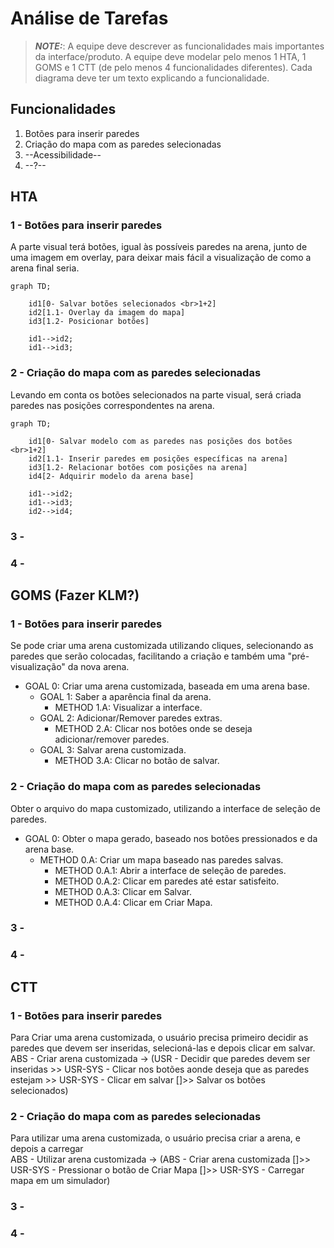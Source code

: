 # Análise de Tarefas

> **_NOTE:_**: A equipe deve descrever as funcionalidades mais importantes da interface/produto. A equipe deve modelar pelo menos 1 HTA, 1 GOMS e 1 CTT (de pelo menos 4 funcionalidades diferentes). Cada diagrama deve ter um texto explicando a funcionalidade.

## Funcionalidades
1. Botões para inserir paredes  
2. Criação do mapa com as paredes selecionadas  
3. --Acessibilidade--
4. --?--

## HTA
### 1 - Botões para inserir paredes
A parte visual terá botões, igual às possíveis paredes na arena, junto de uma imagem em overlay, para deixar mais fácil a visualização de como a arena final seria.  
```mermaid
graph TD;

    id1[0- Salvar botões selecionados <br>1+2]
    id2[1.1- Overlay da imagem do mapa]
    id3[1.2- Posicionar botões]
    
    id1-->id2;
    id1-->id3;
```
### 2 - Criação do mapa com as paredes selecionadas
Levando em conta os botões selecionados na parte visual, será criada paredes nas posições correspondentes na arena.  
```mermaid
graph TD;
    
    id1[0- Salvar modelo com as paredes nas posições dos botões <br>1+2]
    id2[1.1- Inserir paredes em posições específicas na arena]
    id3[1.2- Relacionar botões com posições na arena]
    id4[2- Adquirir modelo da arena base]
    
    id1-->id2;
    id1-->id3;
    id2-->id4;
```
### 3 -
### 4 -

## GOMS (Fazer KLM?)
### 1 - Botões para inserir paredes
Se pode criar uma arena customizada utilizando cliques, selecionando as paredes que serão colocadas, facilitando a criação e também uma "pré-visualização" da nova arena.  
- GOAL 0: Criar uma arena customizada, baseada em uma arena base.    
    - GOAL 1: Saber a aparência final da arena.   
        - METHOD 1.A: Visualizar a interface.  
    - GOAL 2: Adicionar/Remover paredes extras.  
        - METHOD 2.A: Clicar nos botões onde se deseja adicionar/remover paredes.
    - GOAL 3: Salvar arena customizada.
        - METHOD 3.A: Clicar no botão de salvar.  
      

        
### 2 - Criação do mapa com as paredes selecionadas  
Obter o arquivo do mapa customizado, utilizando a interface de seleção de paredes.  
- GOAL 0: Obter o mapa gerado, baseado nos botões pressionados e da arena base.  
  - METHOD 0.A: Criar um mapa baseado nas paredes salvas.  
      - METHOD 0.A.1: Abrir a interface de seleção de paredes.  
      - METHOD 0.A.2: Clicar em paredes até estar satisfeito.  
      - METHOD 0.A.3: Clicar em Salvar.  
      - METHOD 0.A.4: Clicar em Criar Mapa.  
    
### 3 -
### 4 -

## CTT
### 1 - Botões para inserir paredes
Para Criar uma arena customizada, o usuário precisa primeiro decidir as paredes que devem ser inseridas, selecioná-las e depois clicar em salvar.  
ABS - Criar arena customizada -> (USR - Decidir que paredes devem ser inseridas >> USR-SYS - Clicar nos botões aonde deseja que as paredes estejam >> USR-SYS - Clicar em salvar []>> Salvar os botões selecionados)  
### 2 - Criação do mapa com as paredes selecionadas
Para utilizar uma arena customizada, o usuário precisa criar a arena, e depois a carregar    
ABS - Utilizar arena customizada -> (ABS - Criar arena customizada []>> USR-SYS - Pressionar o botão de Criar Mapa []>> USR-SYS - Carregar mapa em um simulador) 
### 3 -
### 4 -
